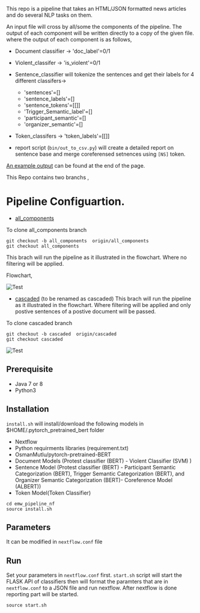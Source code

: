 This repo is a pipeline that takes an HTML/JSON formatted news articles and do several NLP tasks on them. 

An input file will cross by all/some the components of the pipeline. The output of each component will be written directly to a copy of the given file.
where the output of each component is as follows, 

* Document classifier -> 'doc_label'=0/1 
* Violent_classifer -> 'is_violent'=0/1
* Sentence_classifier will tokenize the sentences and get their labels for 4 different classifers-> 
    * 'sentences'=[]
    * 'sentence_labels'=[]
    * 'sentence_tokens'=[[]]
    * 'Trigger_Semantic_label'=[] 
    * 'participant_semantic'=[] 
    * 'organizer_semantic'=[] 

* Token_classifers -> 'token_labels'=[[]]

* report script (`bin/out_to_csv.py`) will create a detailed report on sentence base and merge coreferensed setnences using `[NS]` token.

[An example output](output_example.md) can be found at the end of the page. 

This Repo contains two branchs ,
# Pipeline Configuartion. 
* [all_components](https://github.com/emerging-welfare/emw_pipeline_nf/tree/all_components)

To clone all_components branch
```
git checkout -b all_components  origin/all_components
git checkout all_components
```

This brach will run the pipeline as it illustrated in the flowchart. Where no filtering will be applied. 

Flowchart,

![Test](https://media.giphy.com/media/lrtUmgopBzTYIB3tA8/giphy.gif)


* [cascaded](https://github.com/emerging-welfare/emw_pipeline_nf/tree/cascaded) (to be renamed as cascaded)
This brach will run the pipeline as it illustrated in the flowchart. Where filtering will be applied and only postive sentences of a postive document will be passed.

To clone cascaded branch
```
git checkout -b cascaded  origin/cascaded
git checkout cascaded
```

![Test](https://media.giphy.com/media/gIOFwSETRmtKI29yIj/giphy.gif)


## Prerequisite
* Java 7 or 8
* Python3


## Installation
`install.sh` will install/download the following models in $HOME/.pytorch_pretrained_bert folder

* Nextflow
* Python requirments libraries (requirement.txt)
* OsmanMutlu/pytorch-pretrained-BERT
* Document Models (Protest classifier (BERT) - Violent Classifier (SVM) ) 
* Sentence Model (Protest classifier (BERT) - Participant Semantic Categorization (BERT), Trigger Semantic Categorization (BERT), and Organizer Semantic Categorization (BERT)- Coreference Model (ALBERT))
* Token Model(Token Classifier)
```
cd emw_pipeline_nf
source install.sh
```

## Parameters
It can be modified in `nextflow.conf` file 

## Run 
Set your parameters in `nextflow.conf` first. 
`start.sh` script will start the FLASK API of classifiers then will format the paramters that are in `nextflow.conf` to a JSON file and run nextflow. After nextflow is done reporting part will be started.

```
source start.sh
```